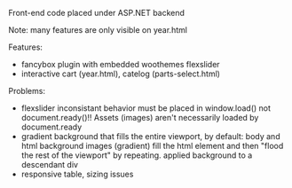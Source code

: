 Front-end code placed under ASP.NET backend

Note: many features are only visible on year.html

Features:
  - fancybox plugin with embedded woothemes flexslider
  - interactive cart (year.html), catelog (parts-select.html)
  
Problems:
  - flexslider inconsistant behavior
    must be placed in window.load() not document.ready()!! Assets (images) aren't necessarily loaded by document.ready
  - gradient background that fills the entire viewport, by default: body and html background images (gradient) fill the html element and then "flood the rest of the viewport" by repeating.
    applied background to a descendant div
  - responsive table, sizing issues
